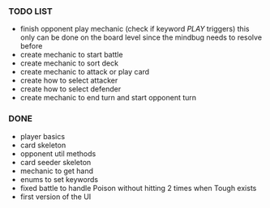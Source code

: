 ### TODO LIST 

- finish opponent play mechanic (check if keyword *PLAY* triggers) this only can be done on the board level since the mindbug needs to resolve before
- create mechanic to start battle
- create mechanic to sort deck
- create mechanic to attack or play card
- create how to select attacker 
- create how to select defender
- create mechanic to end turn and start opponent turn

###  DONE
- player basics
- card skeleton
- opponent util methods 
- card seeder skeleton
- mechanic to get hand
- enums to set keywords
- fixed battle to handle Poison without hitting 2 times when Tough exists
- first version of the UI